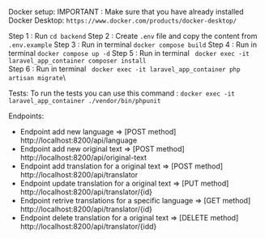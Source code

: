 Docker setup:
IMPORTANT : Make sure that you have already installed Docker Desktop: ``https://www.docker.com/products/docker-desktop/``

Step 1 : Run ``cd backend``
Step 2 : Create `.env` file and copy the content from `.env.example`
Step 3 : Run in terminal ``docker compose build``
Step 4 : Run in terminal ``docker compose up -d``
Step 5 : Run in terminal `` docker exec -it laravel_app_container composer install``\
Step 6 : Run in terminal `` docker exec -it laravel_app_container php artisan migrate``\

Tests:
    To run the tests you can use this command : ``docker exec -it laravel_app_container ./vendor/bin/phpunit``

Endpoints:

* Endpoint add new language  => [POST method] http://localhost:8200/api/language
* Endpoint add new original text => [POST method] http://localhost:8200/api/original-text
* Endpoint add translation for a original text  => [POST method] http://localhost:8200/api/translator
* Endpoint update translation for a original text  => [PUT method] http://localhost:8200/api/translator/{id}
* Endpoint retrive translations for a specific language  => [GET method] http://localhost:8200/api/translator/{id}
* Endpoint delete translation for a original text  => [DELETE method]   http://localhost:8200/api/translator/{idd}

